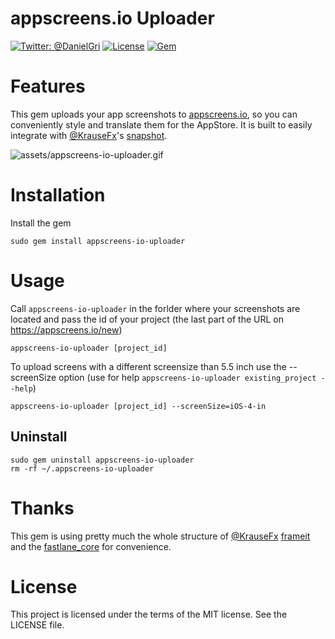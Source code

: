 appscreens.io Uploader
============

[![Twitter: @DanielGri](https://img.shields.io/badge/contact-@DanielGri-blue.svg?style=flat)](https://twitter.com/DanielGri)
[![License](http://img.shields.io/badge/license-MIT-green.svg?style=flat)](https://github.com/HazAT/appscreens-io-uploader/blob/master/LICENSE)
[![Gem](https://img.shields.io/gem/v/appscreens-io-uploader.svg?style=flat)](http://rubygems.org/gems/appscreens-io-uploader)


# Features

This gem uploads your app screenshots to [appscreens.io](https://appscreens.io), so you can conveniently style and translate them for the AppStore. It is built to easily integrate with [@KrauseFx](https://twitter.com/KrauseFx)'s [snapshot](https://github.com/KrauseFx/snapshot).

![assets/appscreens-io-uploader.gif](assets/appscreens-io-uploader.gif?raw=1)

# Installation

Install the gem

    sudo gem install appscreens-io-uploader

# Usage

Call ```appscreens-io-uploader``` in the forlder where your screenshots are located and pass the id of your project (the last part of the URL on https://appscreens.io/new)

    appscreens-io-uploader [project_id]

To upload screens with a different screensize than 5.5 inch use the --screenSize option (use for help ```appscreens-io-uploader existing_project --help```)

    appscreens-io-uploader [project_id] --screenSize=iOS-4-in

## Uninstall

	sudo gem uninstall appscreens-io-uploader
	rm -rf ~/.appscreens-io-uploader

# Thanks
This gem is using pretty much the whole structure of [@KrauseFx](https://twitter.com/KrauseFx) [frameit](https://github.com/fastlane/frameit) and the [fastlane_core](https://github.com/fastlane/fastlane_core) for convenience.

# License
This project is licensed under the terms of the MIT license. See the LICENSE file.
